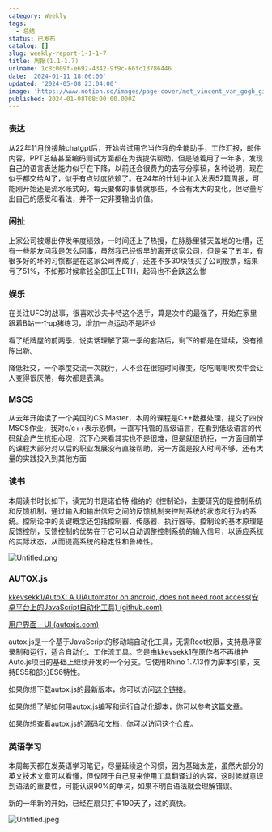 ```yaml
---
category: Weekly
tags:
  - 总结
status: 已发布
catalog: []
slug: weekly-report-1-1-1-7
title: 周报(1.1-1.7)
urlname: 1c8c009f-e692-4342-9f9c-66fc13786446
date: '2024-01-11 18:06:00'
updated: '2024-05-08 23:04:00'
image: 'https://www.notion.so/images/page-cover/met_vincent_van_gogh_ginoux.jpg'
published: 2024-01-08T08:00:00.000Z
---
```


### 表达


从22年11月份接触chatgpt后，开始尝试用它当作我的全能助手，工作汇报，邮件内容，PPT总结甚至编码测试方面都在为我提供帮助，但是随着用了一年多，发现自己的语言表达能力似乎在下降，以前还会很费力的去写分享稿，各种说明，现在似乎都交给AI了，似乎有点过度依赖了。在24年的计划中加入发表52篇周报，可能刚开始还是流水账式的，每天要做的事情就那些，不会有太大的变化，但尽量写出自己的感受和看法，并不一定非要输出价值。


### 闲扯


上家公司被爆出停发年度绩效，一时间还上了热搜，在脉脉里铺天盖地的吐槽，还有一些朋友问我是怎么回事，虽然我已经很早的离开这家公司，但是呆了五年，有很多好的坏的习惯都是在这家公司养成了，还差不多30块钱买了公司股票，结果亏了51%，不如那时候拿钱全部压上ETH，起码也不会跌这么惨


### 娱乐


在关注UFC的战事，很喜欢沙夫卡特这个选手，算是次中的最强了，开始在家里跟着B站一个up猪练习，增加一点运动不是坏处


看了纸牌屋的前两季，说实话理解了第一季的套路后，剩下的都是在延续，没有推陈出新。


降低社交，一个季度交流一次就行，人不会在很短时间骤变，吃吃喝喝吹吹牛会让人变得很厌倦，每次都是表演。


### MSCS


从去年开始读了一个美国的CS Master，本周的课程是C++数据处理，提交了四份MSCS作业，我对c/c++表示恐惧，一直写托管的高级语言，在看到低级语言的代码就会产生抗拒心理，沉下心来看其实也不是很难，但是就很抗拒，一方面目前学的课程大部分对以后的职业发展没有直接帮助，另一方面是投入时间不够，还有大量的实践投入到其他方面


### 读书


本周读书时长如下，读完的书是诺伯特·维纳的《控制论》，主要研究的是控制系统和反馈机制，通过输入和输出信号之间的反馈机制来控制系统的状态和行为的系统。控制论中的关键概念还包括控制器、传感器、执行器等。控制论的基本原理是反馈控制，反馈控制的优势在于它可以自动调整控制系统的输入信号，以适应系统的实际状态，从而提高系统的稳定性和鲁棒性。


![Untitled.png](https://prod-files-secure.s3.us-west-2.amazonaws.com/5d24fe63-e567-4804-86f9-9fdc62e13082/4d744901-b410-4924-8554-36cce6e9aab7/Untitled.png?X-Amz-Algorithm=AWS4-HMAC-SHA256&X-Amz-Content-Sha256=UNSIGNED-PAYLOAD&X-Amz-Credential=ASIAZI2LB4666MI7R4F4%2F20250217%2Fus-west-2%2Fs3%2Faws4_request&X-Amz-Date=20250217T053851Z&X-Amz-Expires=3600&X-Amz-Security-Token=IQoJb3JpZ2luX2VjEEYaCXVzLXdlc3QtMiJHMEUCIQCClTtMKPzG8Hn7kZEttyRB4k7gEPhDWHPMjUi%2BOfs8AgIgLrMziaFfPiHCLI48Zt6KqfnrI59dfJk3vnYmrBrmpmYq%2FwMIbxAAGgw2Mzc0MjMxODM4MDUiDM2C%2Bh0bwFGrS8dJZircA1ylML1OLO8l%2BUuwku%2B5thy%2BvPBdrLMQ0otv6wDqU0IbYKmGbsF%2Fc0T%2Bxth3mNdU%2BXfwaacIy4YVW5LcRzyr1jaGtCdAU%2Bm9xKG2zHErhVmsKiJBKLoIczUMZkHLJgBpJLs4cq9MMIwc14InHXyN1JvGJ9IAK5y6w5ZX42fv1gDycrAVFw7h%2BD8geIU9JPCYNhNKoF6%2Bra3g2dbZxU%2BgnZyekN353qWD04uH0sG2IlY%2FvrmyaTLctBWuZCNnremfzs8%2BvMAs9QxWY29KJE6g0sDRKESZBLmDyv7OTXsOEcoBB%2BVwrJ0Utb%2Bq4fpNIAniUtvm3%2FGD1oewHbFQzvHaqIf5Mo1Uecdsj%2BdcnH8zn6mf9f85hPxM2fevaw78MCznTBTYIROauBpvNfCB4i8xHZqvMgl7slGUVQ9Lx8agnndduKW6L8dFYCFxOiGjV6dOM7gRezGV2y7o%2BwsukF6WXFmAq%2BB9TioB%2FZHpiICUJk%2Ba%2FNf%2Bah2sKGcv0G1%2F5fid0jgKIPXibfGpOl5MoN%2F3Gr%2B%2BC53X%2FovzbDsE%2B%2B2TQ%2BGaNPLczHWplg%2Ft4weCOgXKyMmW81xduZfiuTxbT1sr4PnFJ3Zp44GE9JpfQNA8ZC8ZsvCjAKD%2FjWkuXxcsMMySy70GOqUBX%2FoOtQteBlEuaSdv9oKF0oSu8vwl3ByWFMxF5UaWDGOr7eOsdED9vngTNvL3B4aO2L6TLgZoFT8Mc2fXe%2BJzpInaNkWSYsKFDtNGc2uZHJJv2qAMOhoaqx3krbYOOkyfj90ojYh%2BafUpfNzpFANje2WetHssDyMjCJAmVzcggo1ix229GQcVMBzG%2Fmi58z6QmDaMmwS8a6eIxQdlVlwh9VaJt7qv&X-Amz-Signature=11e85cdb9157b00b578c8d54e727caf7bcc083ff760a76b2b7d70e12c553601c&X-Amz-SignedHeaders=host&x-id=GetObject)


### AUTOX.js


[kkevsekk1/AutoX: A UiAutomator on android, does not need root access(安卓平台上的JavaScript自动化工具) (github.com)](https://github.com/kkevsekk1/AutoX)


[用户界面 - UI (autoxjs.com)](http://doc.autoxjs.com/#/ui)


autox.js是一个基于JavaScript的移动端自动化工具，无需Root权限，支持悬浮窗录制和运行，适合自动化、工作流工具。它是由kkevsekk1在原作者不再维护Auto.js项目的基础上继续开发的一个分支。它使用Rhino 1.7.13作为脚本引擎，支持ES5和部分ES6特性。


如果你想下载autox.js的最新版本，你可以访问[这个链接](https://github.com/kkevsekk1/AutoX/releases)。


如果你想了解如何用autox.js编写和运行自动化脚本，你可以参考[这篇文章](https://www.cnblogs.com/ghj1976/p/autoxjs.html)。


如果你想查看autox.js的源码和文档，你可以访问[这个仓库](https://github.com/kkevsekk1/AutoX)。


### 英语学习


本周每天都在发英语学习笔记，尽量延续这个习惯，因为基础太差，虽然大部分的英文技术文章可以看懂，但仅限于自己原来使用工具翻译过的内容，这时候就意识到语法的重要性，可能认识90%的单词，如果不明白语法就会理解错误。


新的一年新的开始，已经在扇贝打卡190天了，过的真快。


![Untitled.jpeg](https://prod-files-secure.s3.us-west-2.amazonaws.com/5d24fe63-e567-4804-86f9-9fdc62e13082/c04d3014-4bd3-4142-a613-19220f0a3512/Untitled.jpeg?X-Amz-Algorithm=AWS4-HMAC-SHA256&X-Amz-Content-Sha256=UNSIGNED-PAYLOAD&X-Amz-Credential=ASIAZI2LB4666MI7R4F4%2F20250217%2Fus-west-2%2Fs3%2Faws4_request&X-Amz-Date=20250217T053851Z&X-Amz-Expires=3600&X-Amz-Security-Token=IQoJb3JpZ2luX2VjEEYaCXVzLXdlc3QtMiJHMEUCIQCClTtMKPzG8Hn7kZEttyRB4k7gEPhDWHPMjUi%2BOfs8AgIgLrMziaFfPiHCLI48Zt6KqfnrI59dfJk3vnYmrBrmpmYq%2FwMIbxAAGgw2Mzc0MjMxODM4MDUiDM2C%2Bh0bwFGrS8dJZircA1ylML1OLO8l%2BUuwku%2B5thy%2BvPBdrLMQ0otv6wDqU0IbYKmGbsF%2Fc0T%2Bxth3mNdU%2BXfwaacIy4YVW5LcRzyr1jaGtCdAU%2Bm9xKG2zHErhVmsKiJBKLoIczUMZkHLJgBpJLs4cq9MMIwc14InHXyN1JvGJ9IAK5y6w5ZX42fv1gDycrAVFw7h%2BD8geIU9JPCYNhNKoF6%2Bra3g2dbZxU%2BgnZyekN353qWD04uH0sG2IlY%2FvrmyaTLctBWuZCNnremfzs8%2BvMAs9QxWY29KJE6g0sDRKESZBLmDyv7OTXsOEcoBB%2BVwrJ0Utb%2Bq4fpNIAniUtvm3%2FGD1oewHbFQzvHaqIf5Mo1Uecdsj%2BdcnH8zn6mf9f85hPxM2fevaw78MCznTBTYIROauBpvNfCB4i8xHZqvMgl7slGUVQ9Lx8agnndduKW6L8dFYCFxOiGjV6dOM7gRezGV2y7o%2BwsukF6WXFmAq%2BB9TioB%2FZHpiICUJk%2Ba%2FNf%2Bah2sKGcv0G1%2F5fid0jgKIPXibfGpOl5MoN%2F3Gr%2B%2BC53X%2FovzbDsE%2B%2B2TQ%2BGaNPLczHWplg%2Ft4weCOgXKyMmW81xduZfiuTxbT1sr4PnFJ3Zp44GE9JpfQNA8ZC8ZsvCjAKD%2FjWkuXxcsMMySy70GOqUBX%2FoOtQteBlEuaSdv9oKF0oSu8vwl3ByWFMxF5UaWDGOr7eOsdED9vngTNvL3B4aO2L6TLgZoFT8Mc2fXe%2BJzpInaNkWSYsKFDtNGc2uZHJJv2qAMOhoaqx3krbYOOkyfj90ojYh%2BafUpfNzpFANje2WetHssDyMjCJAmVzcggo1ix229GQcVMBzG%2Fmi58z6QmDaMmwS8a6eIxQdlVlwh9VaJt7qv&X-Amz-Signature=6419f32a43609b792e9d639276af8525dd0bbbdbc298af6fe4d477a421ca78f8&X-Amz-SignedHeaders=host&x-id=GetObject)

